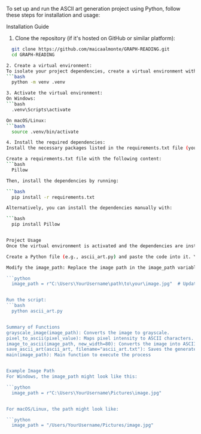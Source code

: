 To set up and run the ASCII art generation project using Python, follow these steps for installation and usage:

Installation Guide
1. Clone the repository (if it's hosted on GitHub or similar platform):
```bash
  git clone https://github.com/maicaalmonte/GRAPH-READING.git
  cd GRAPH-READING

2. Create a virtual environment:
To isolate your project dependencies, create a virtual environment with the following command:
```bash
  python -m venv .venv

3. Activate the virtual environment:
On Windows:
```bash
  .venv\Scripts\activate

On macOS/Linux:
```bash
  source .venv/bin/activate

4. Install the required dependencies:
Install the necessary packages listed in the requirements.txt file (you'll need to create this file if it doesn't exist, or manually install dependencies):

Create a requirements.txt file with the following content:
```bash
  Pillow

Then, install the dependencies by running:

```bash
  pip install -r requirements.txt

Alternatively, you can install the dependencies manually with:

```bash
  pip install Pillow


Project Usage
Once the virtual environment is activated and the dependencies are installed, you can run the script to convert images to ASCII art.

Create a Python file (e.g., ascii_art.py) and paste the code into it. You can use this script to generate ASCII art from any image.

Modify the image_path: Replace the image path in the image_path variable with the full path of the image you'd like to convert to ASCII art.

```python
  image_path = r"C:\Users\YourUsername\path\to\your\image.jpg"  # Update this path


Run the script:
```bash
  python ascii_art.py


Summary of Functions
grayscale_image(image_path): Converts the image to grayscale.
pixel_to_ascii(pixel_value): Maps pixel intensity to ASCII characters.
image_to_ascii(image_path, new_width=80): Converts the image into ASCII art, resizing it based on the provided width.
save_ascii_art(ascii_art, filename="ascii_art.txt"): Saves the generated ASCII art to a text file.
main(image_path): Main function to execute the process


Example Image Path
For Windows, the image_path might look like this:

```python
  image_path = r"C:\Users\YourUsername\Pictures\image.jpg"


For macOS/Linux, the path might look like:

```python
  image_path = "/Users/YourUsername/Pictures/image.jpg"









